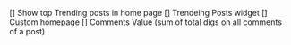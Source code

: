 [] Show top Trending posts in home page
[] Trendeing Posts widget
[] Custom homepage
[] Comments Value (sum of total digs on all comments of a post)